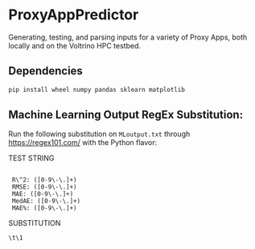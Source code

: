 # ProxyAppPredictor
Generating, testing, and parsing inputs for a  variety of Proxy Apps, both locally and on the Voltrino HPC testbed.

## Dependencies

```bash
pip install wheel numpy pandas sklearn matplotlib
```

## Machine Learning Output RegEx Substitution:

Run the following substitution on `MLoutput.txt` through https://regex101.com/ with the Python flavor:

TEST STRING
```

 R\^2: ([0-9\-\.]+)
 RMSE: ([0-9\-\.]+)
 MAE: ([0-9\-\.]+)
 MedAE: ([0-9\-\.]+)
 MAE%: ([0-9\-\.]+)
```
SUBSTITUTION
```
\t\1
```